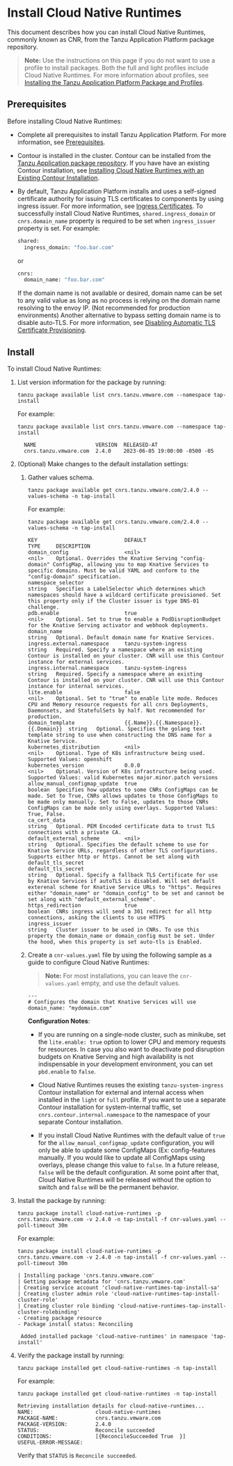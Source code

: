 # Install Cloud Native Runtimes

This document describes how you can install Cloud Native Runtimes, commonly known as CNR, from the Tanzu Application Platform package repository.

>**Note:** Use the instructions on this page if you do not want to use a profile to install packages.
Both the full and light profiles include Cloud Native Runtimes.
For more information about profiles, see [Installing the Tanzu Application Platform Package and Profiles](https://docs.vmware.com/en/Tanzu-Application-Platform/1.5/tap/install.html).

## <a id='cnr-prereqs'></a>Prerequisites

Before installing Cloud Native Runtimes:

- Complete all prerequisites to install Tanzu Application Platform. For more information, see [Prerequisites](https://docs.vmware.com/en/Tanzu-Application-Platform/1.5/tap/prerequisites.html).
- Contour is installed in the cluster. Contour can be installed from the [Tanzu Application package repository](https://docs.vmware.com/en/VMware-Tanzu-Application-Platform/1.5/tap/cert-mgr-contour-fcd-install-cert-mgr.html#install-contour-2). If you have have an existing Contour installation, see [Installing Cloud Native Runtimes with an Existing Contour Installation](https://docs.vmware.com/en/Cloud-Native-Runtimes-for-VMware-Tanzu/2.2/tanzu-cloud-native-runtimes/contour.html).

- By default, Tanzu Application Platform installs and uses a self-signed certificate authority for issuing TLS certificates to components by using ingress issuer. For more information, see [Ingress Certificates](https://docs.vmware.com/en/VMware-Tanzu-Application-Platform/1.5/tap/security-and-compliance-tls-and-certificates-ingress-about.html).
  To successfully install Cloud Native Runtimes, `shared.ingress_domain` or `cnrs.domain_name` property is required to be set when `ingress_issuer` property is set. For example:

  ```sh
  shared:
    ingress_domain: "foo.bar.com"
  ```

  or

  ```sh
  cnrs:
    domain_name: "foo.bar.com"
  ```

  If the domain name is not available or desired, domain name can be set to any valid value as long as no process is relying on the domain name resolving to the envoy IP.
  (Not recommended for production environments) Another alternative to bypass setting domain name is to disable auto-TLS. For more information, see [Disabling Automatic TLS Certificate Provisioning](../auto-tls/tls-guides-deactivate-autotls.hbs.md).

## <a id='cnr-install'></a> Install

To install Cloud Native Runtimes:

1. List version information for the package by running:

    ```
    tanzu package available list cnrs.tanzu.vmware.com --namespace tap-install
    ```

     For example:

    ```
    tanzu package available list cnrs.tanzu.vmware.com --namespace tap-install

      NAME                   VERSION  RELEASED-AT
      cnrs.tanzu.vmware.com  2.4.0    2023-06-05 19:00:00 -0500 -05 
    ```

1. (Optional) Make changes to the default installation settings:

    1. Gather values schema.

        ```
        tanzu package available get cnrs.tanzu.vmware.com/2.4.0 --values-schema -n tap-install
        ```

        For example:

        ```
        tanzu package available get cnrs.tanzu.vmware.com/2.4.0 --values-schema -n tap-install
       
        KEY                            DEFAULT                               TYPE     DESCRIPTION                                                                       
        domain_config                  <nil>                                 <nil>    Optional. Overrides the Knative Serving "config-domain" ConfigMap, allowing you to map Knative Services to specific domains. Must be valid YAML and conform to the "config-domain" specification.
        namespace_selector                                                   string   Specifies a LabelSelector which determines which namespaces should have a wildcard certificate provisioned. Set this property only if the Cluster issuer is type DNS-01 challenge.
        pdb.enable                     true                                  <nil>    Optional. Set to true to enable a PodDisruptionBudget for the Knative Serving activator and webhook deployments.
        domain_name                                                          string   Optional. Default domain name for Knative Services.
        ingress.external.namespace     tanzu-system-ingress                  string   Required. Specify a namespace where an existing Contour is installed on your cluster. CNR will use this Contour instance for external services.
        ingress.internal.namespace     tanzu-system-ingress                  string   Required. Specify a namespace where an existing Contour is installed on your cluster. CNR will use this Contour instance for internal services.
        lite.enable                    false                                 <nil>    Optional. Set to "true" to enable lite mode. Reduces CPU and Memory resource requests for all cnrs Deployments, Daemonsets, and StatefulSets by half. Not recommended for production.
        domain_template                {{.Name}}.{{.Namespace}}.{{.Domain}}  string   Optional. Specifies the golang text template string to use when constructing the DNS name for a Knative Service.
        kubernetes_distribution        <nil>                                 <nil>    Optional. Type of K8s infrastructure being used. Supported Values: openshift
        kubernetes_version             0.0.0                                 <nil>    Optional. Version of K8s infrastructure being used. Supported Values: valid Kubernetes major.minor.patch versions
        allow_manual_configmap_update  true                                  boolean  Specifies how updates to some CNRs ConfigMaps can be made. Set to True, CNRs allows updates to those ConfigMaps to be made only manually. Set to False, updates to those CNRs ConfigMaps can be made only using overlays. Supported Values: True, False.
        ca_cert_data                                                         string   Optional. PEM Encoded certificate data to trust TLS connections with a private CA.
        default_external_scheme        <nil>                                 string   Optional. Specifies the default scheme to use for Knative Service URLs, regardless of other TLS configurations. Supports either http or https. Cannot be set along with default_tls_secret
        default_tls_secret                                                   string   Optional. Specify a fallback TLS Certificate for use by Knative Services if autoTLS is disabled. Will set default exterenal scheme for Knative Service URLs to "https". Requires either "domain_name" or "domain_config" to be set and cannot be set along with "default_external_scheme".
        https_redirection              true                                  boolean  CNRs ingress will send a 301 redirect for all http connections, asking the clients to use HTTPS
        ingress_issuer                                                       string   Cluster issuer to be used in CNRs. To use this property the domain_name or domain_config must be set. Under the hood, when this property is set auto-tls is Enabled.
        ```

    1. Create a `cnr-values.yaml` file by using the following sample as a guide to configure Cloud Native Runtimes:

        >**Note:** For most installations, you can leave the `cnr-values.yaml` empty, and use the default values.
        ```
        ---
        # Configures the domain that Knative Services will use
        domain_name: "mydomain.com"
        ```

       **Configuration Notes**:
       * If you are running on a single-node cluster, such as minikube, set the `lite.enable: true`
        option to lower CPU and memory requests for resources. In case you also want to deactivate pod disruption budgets
        on Knative Serving and high availability is not indispensable in your development environment, you can set `pbd.enable` to `false`.

        * Cloud Native Runtimes reuses the existing `tanzu-system-ingress` Contour installation for
        external and internal access when installed in the `light` or `full` profile.
        If you want to use a separate Contour installation for system-internal traffic, set
        `cnrs.contour.internal.namespace` to the namespace of your separate Contour installation.

        * If you install Cloud Native Runtimes with the default value of `true` for the `allow_manual_configmap_update` configuration, you will only be able to update some ConfigMaps (Ex: config-features manually. If you would like to update all ConfigMaps using overlays, please change this value to `false`. In a future release, `false` will be the default configuration. At some point after that, Cloud Native Runtimes will be released without the option to switch and `false` will be the permanent behavior.

1. Install the package by running:

    ```
    tanzu package install cloud-native-runtimes -p cnrs.tanzu.vmware.com -v 2.4.0 -n tap-install -f cnr-values.yaml --poll-timeout 30m
    ```

    For example:

    ```
    tanzu package install cloud-native-runtimes -p cnrs.tanzu.vmware.com -v 2.4.0 -n tap-install -f cnr-values.yaml --poll-timeout 30m

    | Installing package 'cnrs.tanzu.vmware.com'
    | Getting package metadata for 'cnrs.tanzu.vmware.com'
    | Creating service account 'cloud-native-runtimes-tap-install-sa'
    | Creating cluster admin role 'cloud-native-runtimes-tap-install-cluster-role'
    | Creating cluster role binding 'cloud-native-runtimes-tap-install-cluster-rolebinding'
    - Creating package resource
    - Package install status: Reconciling

     Added installed package 'cloud-native-runtimes' in namespace 'tap-install'
    ```

1. Verify the package install by running:

    ```
    tanzu package installed get cloud-native-runtimes -n tap-install
    ```

    For example:

    ```
    tanzu package installed get cloud-native-runtimes -n tap-install

    Retrieving installation details for cloud-native-runtimes...
    NAME:                    cloud-native-runtimes
    PACKAGE-NAME:            cnrs.tanzu.vmware.com
    PACKAGE-VERSION:         2.4.0
    STATUS:                  Reconcile succeeded
    CONDITIONS:              [{ReconcileSucceeded True  }]
    USEFUL-ERROR-MESSAGE:
    ```

    Verify that `STATUS` is `Reconcile succeeded`.
